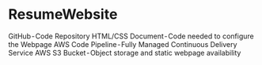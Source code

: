 # ResumeWebsite 

GitHub - Code Repository
HTML/CSS Document - Code needed to configure the Webpage
AWS Code Pipeline - Fully Managed Continuous Delivery Service
AWS S3 Bucket - Object storage and static webpage availability
